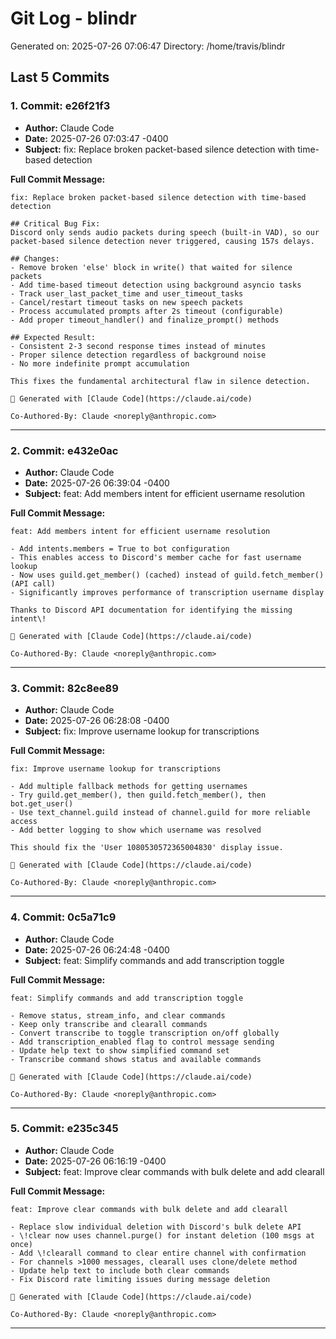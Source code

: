 # Git Log - blindr

Generated on: 2025-07-26 07:06:47
Directory: /home/travis/blindr

## Last 5 Commits

### 1. Commit: e26f21f3

- **Author:** Claude Code
- **Date:** 2025-07-26 07:03:47 -0400
- **Subject:** fix: Replace broken packet-based silence detection with time-based detection

**Full Commit Message:**
```
fix: Replace broken packet-based silence detection with time-based detection

## Critical Bug Fix:
Discord only sends audio packets during speech (built-in VAD), so our
packet-based silence detection never triggered, causing 157s delays.

## Changes:
- Remove broken 'else' block in write() that waited for silence packets
- Add time-based timeout detection using background asyncio tasks
- Track user_last_packet_time and user_timeout_tasks
- Cancel/restart timeout tasks on new speech packets
- Process accumulated prompts after 2s timeout (configurable)
- Add proper timeout_handler() and finalize_prompt() methods

## Expected Result:
- Consistent 2-3 second response times instead of minutes
- Proper silence detection regardless of background noise
- No more indefinite prompt accumulation

This fixes the fundamental architectural flaw in silence detection.

🤖 Generated with [Claude Code](https://claude.ai/code)

Co-Authored-By: Claude <noreply@anthropic.com>
```

---

### 2. Commit: e432e0ac

- **Author:** Claude Code
- **Date:** 2025-07-26 06:39:04 -0400
- **Subject:** feat: Add members intent for efficient username resolution

**Full Commit Message:**
```
feat: Add members intent for efficient username resolution

- Add intents.members = True to bot configuration
- This enables access to Discord's member cache for fast username lookup
- Now uses guild.get_member() (cached) instead of guild.fetch_member() (API call)
- Significantly improves performance of transcription username display

Thanks to Discord API documentation for identifying the missing intent\!

🤖 Generated with [Claude Code](https://claude.ai/code)

Co-Authored-By: Claude <noreply@anthropic.com>
```

---

### 3. Commit: 82c8ee89

- **Author:** Claude Code
- **Date:** 2025-07-26 06:28:08 -0400
- **Subject:** fix: Improve username lookup for transcriptions

**Full Commit Message:**
```
fix: Improve username lookup for transcriptions

- Add multiple fallback methods for getting usernames
- Try guild.get_member(), then guild.fetch_member(), then bot.get_user()
- Use text_channel.guild instead of channel.guild for more reliable access
- Add better logging to show which username was resolved

This should fix the 'User 1080530572365004830' display issue.

🤖 Generated with [Claude Code](https://claude.ai/code)

Co-Authored-By: Claude <noreply@anthropic.com>
```

---

### 4. Commit: 0c5a71c9

- **Author:** Claude Code
- **Date:** 2025-07-26 06:24:48 -0400
- **Subject:** feat: Simplify commands and add transcription toggle

**Full Commit Message:**
```
feat: Simplify commands and add transcription toggle

- Remove status, stream_info, and clear commands
- Keep only transcribe and clearall commands
- Convert transcribe to toggle transcription on/off globally
- Add transcription_enabled flag to control message sending
- Update help text to show simplified command set
- Transcribe command shows status and available commands

🤖 Generated with [Claude Code](https://claude.ai/code)

Co-Authored-By: Claude <noreply@anthropic.com>
```

---

### 5. Commit: e235c345

- **Author:** Claude Code
- **Date:** 2025-07-26 06:16:19 -0400
- **Subject:** feat: Improve clear commands with bulk delete and add clearall

**Full Commit Message:**
```
feat: Improve clear commands with bulk delete and add clearall

- Replace slow individual deletion with Discord's bulk delete API
- \!clear now uses channel.purge() for instant deletion (100 msgs at once)
- Add \!clearall command to clear entire channel with confirmation
- For channels >1000 messages, clearall uses clone/delete method
- Update help text to include both clear commands
- Fix Discord rate limiting issues during message deletion

🤖 Generated with [Claude Code](https://claude.ai/code)

Co-Authored-By: Claude <noreply@anthropic.com>
```

---

